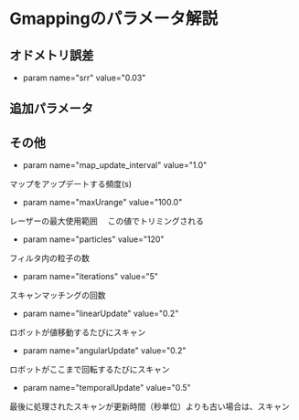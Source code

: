 # Gmappingのパラメータ解説
## オドメトリ誤差

* param name="srr" value="0.03"


## 追加パラメータ
## その他

* param name="map_update_interval" value="1.0"

マップをアップデートする頻度(s)


* param name="maxUrange" value="100.0"

レーザーの最大使用範囲　
この値でトリミングされる


* param name="particles" value="120"

フィルタ内の粒子の数


* param name="iterations" value="5"

スキャンマッチングの回数


* param name="linearUpdate" value="0.2"

ロボットが値移動するたびにスキャン

* param name="angularUpdate" value="0.2"

ロボットがここまで回転するたびにスキャン

* param name="temporalUpdate" value="0.5"

最後に処理されたスキャンが更新時間（秒単位）よりも古い場合は、スキャン


